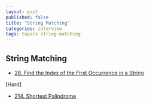 ```yaml
---
layout: post
published: false
title: "String Matching"
categories: interview
tags: topics string-matching
---
```


## String Matching

- [28. Find the Index of the First Occurrence in a String](/interview/2023/05/21/find-the-index-of-the-first-occurrence-in-a-string/)

[Hard]
- [214. Shortest Palindrome](/interview/2023/05/21/shortest-palindrome/)